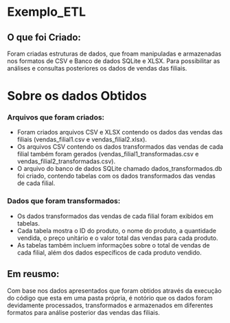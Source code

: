 # Exemplo_ETL
<h2>O que foi Criado:</h2>
<p>Foram criadas estruturas de dados, que froam manipuladas e armazenadas nos formatos de CSV e Banco de dados SQLite e XLSX. Para possibilitar as análises e consultas posteriores os dados de vendas das filiais.</p>

<h1>Sobre os dados Obtidos</h1>
<h3>Arquivos que foram criados:</h3>
<ul>
  <li>Foram criados arquivos CSV e XLSX contendo os dados das vendas das filiais (vendas_filial1.csv e vendas_filial2.xlsx).</li>
  <li>Os arquivos CSV contendo os dados transformados das vendas de cada filial também foram gerados (vendas_filial1_transformadas.csv e vendas_filial2_transformadas.csv).</li>
  <li>O arquivo do banco de dados SQLite chamado dados_transformados.db foi criado, contendo tabelas com os dados transformados das vendas de cada filial.</li>
</ul>

<h3>Dados que foram transformados:</h3>
<ul>
  <li>Os dados transformados das vendas de cada filial foram exibidos em tabelas.</li>
  <li>Cada tabela mostra o ID do produto, o nome do produto, a quantidade vendida, o preço unitário e o valor total das vendas para cada produto.</li>
  <li>As tabelas também incluem informações sobre o total de vendas de cada filial, além dos dados específicos de cada produto vendido.</li>
</ul>
<h2>Em reusmo:</h2>
<p>Com base nos dados apresentados que foram obtidos através da execução do código que esta em uma pasta própria, é notório que os dados foram devidamente processados, transformados e armazenados em diferentes formatos para análise posterior das vendas das filiais. </p>
